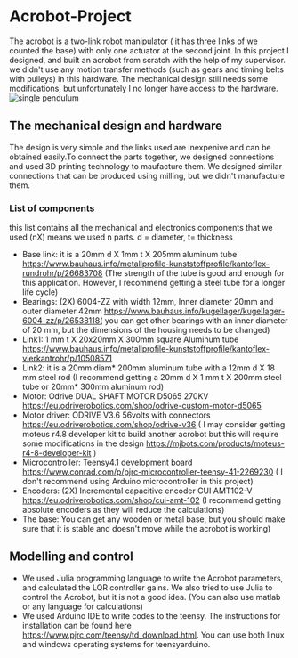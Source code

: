 # Acrobot-Project
The acrobot is a two-link robot manipulator ( it has three links of we counted the base) with only one actuator at the second joint. In this project I designed, and built an acrobot from scratch with the help of my supervisor. we didn't use any motion transfer methods (such as gears and timing belts with pulleys) in this hardware. The mechanical design still needs some modifications, but unfortunately I no longer have access to the hardware.
![single pendulum](https://user-images.githubusercontent.com/71582409/146194395-43920c1b-1a6a-46b7-b8a7-24f519d4942c.PNG)

## The mechanical design and hardware
The design is very simple and the links used are inexpenive and can be obtained easily.To connect the parts together, we designed connections and used 3D printing technology to maufacture them. We designed similar connections that can be produced using milling, but we didn't manufacture them.
### List of components 
this list contains all the mechanical and electronics components that we used (nX) means we used n parts. d = diameter, t= thickness
* Base link: it is a 20mm d X 1mm t X 205mm aluminum tube  https://www.bauhaus.info/metallprofile-kunststoffprofile/kantoflex-rundrohr/p/26683708 (The strength of the tube is good and enough for this application. However, I recommend getting a steel tube for a longer life cycle) 
* Bearings: (2X) 6004-ZZ with width 12mm, Inner diameter 20mm and outer diameter 42mm https://www.bauhaus.info/kugellager/kugellager-6004-zz/p/26538118( you can get other bearings with an inner diameter of 20 mm, but the dimensions of the housing needs to be changed)
* Link1: 1 mm t X 20x20mm X 300mm square Aluminum tube https://www.bauhaus.info/metallprofile-kunststoffprofile/kantoflex-vierkantrohr/p/10508571 
* Link2: it is a 20mm diam* 200mm aluminum tube with a 12mm d X 18 mm steel rod (I recommend getting a 20mm d X 1 mm t X 200mm steel tube or 20mm* 300mm aluminum rod) 
* Motor: Odrive DUAL SHAFT MOTOR D5065 270KV https://eu.odriverobotics.com/shop/odrive-custom-motor-d5065
* Motor driver: ODRIVE V3.6 56volts with connectors https://eu.odriverobotics.com/shop/odrive-v36 ( I may consider getting moteus r4.8 developer kit to build another acrobot but this will require some modifications in the design https://mjbots.com/products/moteus-r4-8-developer-kit )
* Microcontroller: Teensy4.1 development board https://www.conrad.com/p/pjrc-microcontroller-teensy-41-2269230 ( I don't recommend using Arduino microcontroller in this project)
* Encoders: (2X) Incremental capacitive encoder CUI AMT102-V https://eu.odriverobotics.com/shop/cui-amt-102 (I recommend getting absolute encoders as they will reduce the calculations)
* The base:  You can get any wooden or metal base, but you should make sure that it is stable and doesn't move while the acrobot is working)
## Modelling and control
* We used Julia programming language to write the Acrobot parameters, and calculated the LQR controller gains. We also tried to use Julia to control the Acrobot, but it is not a good idea.
(You can also use matlab or any language for calculations)
* We used Arduino IDE to write codes to the teensy. The instructions for installation can be found here https://www.pjrc.com/teensy/td_download.html. You can use both linux and windows operating systems for teensyarduino. 


